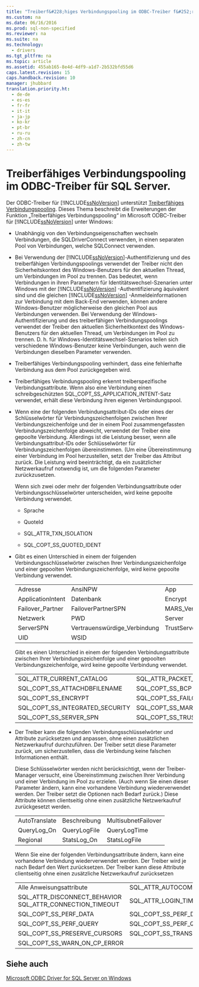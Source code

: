 ```yaml
---
title: "Treiberf&#228;higes Verbindungspooling im ODBC-Treiber f&#252;r SQL Server."
ms.custom: na
ms.date: 06/16/2016
ms.prod: sql-non-specified
ms.reviewer: na
ms.suite: na
ms.technology: 
  - drivers
ms.tgt_pltfrm: na
ms.topic: article
ms.assetid: 455ab165-8e4d-4df9-a1d7-2b532bfd55d6
caps.latest.revision: 15
caps.handback.revision: 10
manager: jhubbard
translation.priority.ht: 
  - de-de
  - es-es
  - fr-fr
  - it-it
  - ja-jp
  - ko-kr
  - pt-br
  - ru-ru
  - zh-cn
  - zh-tw
---
```

# Treiberf&#228;higes Verbindungspooling im ODBC-Treiber f&#252;r SQL Server.
  Der ODBC-Treiber für [!INCLUDE[ssNoVersion](../content/includes/ssNoVersion_md.md)] unterstützt [Treiberfähiges Verbindungspooling](http://msdn.microsoft.com/library/hh405031(VS.85).aspx). Dieses Thema beschreibt die Erweiterungen der Funktion „Treiberfähiges Verbindungspooling“ im Microsoft ODBC-Treiber für [!INCLUDE[ssNoVersion](../content/includes/ssNoVersion_md.md)] unter Windows:  
  
-   Unabhängig von den Verbindungseigenschaften wechseln Verbindungen, die SQLDriverConnect verwenden, in einen separaten Pool von Verbindungen, welche SQLConnect verwenden.  
  
-   Bei Verwendung der [!INCLUDE[ssNoVersion](../content/includes/ssNoVersion_md.md)]-Authentifizierung und des treiberfähigen Verbindungspoolings verwendet der Treiber nicht den Sicherheitskontext des Windows-Benutzers für den aktuellen Thread, um Verbindungen im Pool zu trennen. Das bedeutet, wenn Verbindungen in ihren Parametern für Identitätswechsel-Szenarien unter Windows mit der [!INCLUDE[ssNoVersion](../content/includes/ssNoVersion_md.md)] -Authentifizierung äquivalent sind und die gleichen [!INCLUDE[ssNoVersion](../content/includes/ssNoVersion_md.md)] -Anmeldeinformationen zur Verbindung mit dem Back-End verwenden, können andere Windows-Benutzer möglicherweise den gleichen Pool aus Verbindungen verwenden. Bei Verwendung der Windows\-Authentifizierung und des treiberfähigen Verbindungspoolings verwendet der Treiber den aktuellen Sicherheitkontext des Windows-Benutzers für den aktuellen Thread, um Verbindungen im Pool zu trennen. D. h. für Windows-Identitätswechsel-Szenarios teilen sich verschiedene Windows-Benutzer keine Verbindungen, auch wenn die Verbindungen dieselben Parameter verwenden.  
  
-   Treiberfähiges Verbindungspooling verhindert, dass eine fehlerhafte Verbindung aus dem Pool zurückgegeben wird.  
  
-   Treiberfähiges Verbindungspooling erkennt treiberspezifische Verbindungsattribute. Wenn also eine Verbindung einen schreibgeschützten SQL\_COPT\_SS\_APPLICATION\_INTENT-Satz verwendet, erhält diese Verbindung ihren eigenen Verbindungspool.  
  
-   Wenn eine der folgenden Verbindungsattribut-IDs oder eines der Schlüsselwörter für Verbindungszeichenfolgen zwischen Ihrer Verbindungszeichenfolge und der in einem Pool zusammengefassten Verbindungszeichenfolge abweicht, verwendet der Treiber eine gepoolte Verbindung. Allerdings ist die Leistung besser, wenn alle Verbindungsattribut-IDs oder Schlüsselwörter für Verbindungszeichenfolgen übereinstimmen. \(Um eine Übereinstimmung einer Verbindung im Pool herzustellen, setzt der Treiber das Attribut zurück. Die Leistung wird beeinträchtigt, da ein zusätzlicher Netzwerkaufruf notwendig ist, um die folgenden Parameter zurückzusetzen.  
  
     Wenn sich zwei oder mehr der folgenden Verbindungsattribute oder Verbindungsschlüsselwörter unterscheiden, wird keine gepoolte Verbindung verwendet.  
  
    -   Sprache  
  
    -   QuoteId  
  
    -   SQL\_ATTR\_TXN\_ISOLATION  
  
    -   SQL\_COPT\_SS\_QUOTED\_IDENT  
  
-   Gibt es einen Unterschied in einem der folgenden Verbindungsschlüsselwörter zwischen Ihrer Verbindungszeichenfolge und einer gepoolten Verbindungszeichenfolge, wird keine gepoolte Verbindung verwendet.  
  
    ||||  
    |-|-|-|  
    |Adresse|AnsiNPW|App|  
    |ApplicationIntent|Datenbank|Encrypt|  
    |Failover\_Partner|FailoverPartnerSPN|MARS\_Verbindung|  
    |Netzwerk|PWD|Server|  
    |ServerSPN|Vertrauenswürdige\_Verbindung|TrustServerCertificate|  
    |UID|WSID||  
  
     Gibt es einen Unterschied in einem der folgenden Verbindungsattribute zwischen Ihrer Verbindungszeichenfolge und einer gepoolten Verbindungszeichenfolge, wird keine gepoolte Verbindung verwendet.  
  
    ||||  
    |-|-|-|  
    |SQL\_ATTR\_CURRENT\_CATALOG|SQL\_ATTR\_PACKET\_SIZE|SQL\_COPT\_SS\_ANSI\_NPW|  
    |SQL\_COPT\_SS\_ATTACHDBFILENAME|SQL\_COPT\_SS\_BCP|SQL\_COPT\_SS\_CONCAT\_NULL|  
    |SQL\_COPT\_SS\_ENCRYPT|SQL\_COPT\_SS\_FAILOVER\_PARTNER|SQL\_COPT\_SS\_FAILOVER\_PARTNER\_SPN|  
    |SQL\_COPT\_SS\_INTEGRATED\_SECURITY|SQL\_COPT\_SS\_MARS\_ENABLED|SQL\_COPT\_SS\_OLDPWD|  
    |SQL\_COPT\_SS\_SERVER\_SPN|SQL\_COPT\_SS\_TRUST\_SERVER\_CERTIFICATE|SSPROP\_AUTH\_REPL\_SERVER\_NAME|  
  
-   Der Treiber kann die folgenden Verbindungsschlüsselwörter und Attribute zurücksetzen und anpassen, ohne einen zusätzlichen Netzwerkaufruf durchzuführen. Der Treiber setzt diese Parameter zurück, um sicherzustellen, dass die Verbindung keine falschen Informationen enthält.  
  
     Diese Schlüsselwörter werden nicht berücksichtigt, wenn der Treiber-Manager versucht, eine Übereinstimmung zwischen Ihrer Verbindung und einer Verbindung im Pool zu erzielen. \(Auch wenn Sie einen dieser Parameter ändern, kann eine vorhandene Verbindung wiederverwendet werden. Der Treiber setzt die Optionen nach Bedarf zurück.\) Diese Attribute können clientseitig ohne einen zusätzliche Netzwerkaufruf zurückgesetzt werden.  
  
    ||||  
    |-|-|-|  
    |AutoTranslate|Beschreibung|MultisubnetFailover|  
    |QueryLog\_On|QueryLogFile|QueryLogTime|  
    |Regional|StatsLog\_On|StatsLogFile|  
  
     Wenn Sie eine der folgenden Verbindungsattribute ändern, kann eine vorhandene Verbindung wiederverwendet werden.  Der Treiber wird je nach Bedarf den Wert zurücksetzen. Der Treiber kann diese Attribute clientseitig ohne einen zusätzliche Netzwerkaufruf zurücksetzen  
  
    ||||  
    |-|-|-|  
    |Alle Anweisungsattribute|SQL\_ATTR\_AUTOCOMMIT|SQL\_ATTR\_CONNECTION\_TIMEOUT|  
    |SQL\_ATTR\_DISCONNECT\_BEHAVIOR SQL\_ATTR\_CONNECTION\_TIMEOUT|SQL\_ATTR\_LOGIN\_TIMEOUT|SQL\_ATTR\_ODBC\_CURSORS|  
    |SQL\_COPT\_SS\_PERF\_DATA|SQL\_COPT\_SS\_PERF\_DATA\_LOG|SQL\_COPT\_SS\_PERF\_DATA\_LOG\_NOW|  
    |SQL\_COPT\_SS\_PERF\_QUERY|SQL\_COPT\_SS\_PERF\_QUERY\_INTERVAL|SQL\_COPT\_SS\_PERF\_QUERY\_LOG|  
    |SQL\_COPT\_SS\_PRESERVE\_CURSORS|SQL\_COPT\_SS\_TRANSLATE|SQL\_COPT\_SS\_USER\_DATA|  
    |SQL\_COPT\_SS\_WARN\_ON\_CP\_ERROR|||  
  
## Siehe auch  
 [Microsoft ODBC Driver for SQL Server on Windows](../content/Microsoft-ODBC-Driver-for-SQL-Server-on-Windows.md)  
  
  